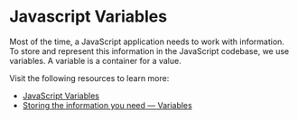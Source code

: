 # Javascript Variables

Most of the time, a JavaScript application needs to work with information. To store and represent this information in the JavaScript codebase, we use variables. A variable is a container for a value.

Visit the following resources to learn more:

- [JavaScript Variables](https://javascript.info/variables)
- [Storing the information you need — Variables](https://developer.mozilla.org/en-US/docs/Learn/JavaScript/First_steps/Variables)
